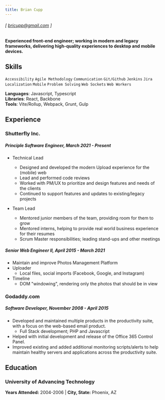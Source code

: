 ```yaml
---
title: Brian Cupp
---
```


###### [ bricupp@gmail.com ]

#### Experienced front-end engineer; working in modern and legacy frameworks, delivering high-quality experiences to desktop and mobile devices.

## Skills

`Accessibility`
`Agile Methodology`
`Communication`
`Git/Github`
`Jenkins`
`Jira`
`Localization`
`Mobile`
`Problem Solving`
`Web Sockets`
`Web Workers`

**Languages**: Javascript, Typescript  
**Libraries**: React, Backbone  
**Tools**: Vite/Rollup, Webpack, Grunt, Gulp

## Experience

### Shutterfly Inc.

##### Principle Software Engineer, March 2021 - Present

- Technical Lead

  - Designed and developed the modern Upload experience for the (mobile) web
  - Lead and performed code reviews
  - Worked with PM/UX to prioritize and design features and needs of the clients
  - Continued to support features and updates to existing/legacy projects

- Team Lead
  - Mentored junior members of the team, providing room for them to grow
  - Mentored interns, helping to provide real world business experience for their resumes
  - Scrum Master responsibilities; leading stand-ups and other meetings

##### Senior Web Engineer II, April 2015 - March 2021

- Maintain and improve Photos Management Platform
- Uploader
  - Local files, social imports (Facebook, Google, and Instagram)
- Timeline
  - DOM "windowing", rendering only the photos that should be in view

### Godaddy.com

##### Software Developer, November 2008 - April 2015

- Developed and maintained multiple products in the productivity suite, with a focus on the web-based email product.
  - Full Stack development; PHP and Javascript
- Helped with initial development and release of the Office 365 Control Panel.
- Improved existing and added additional monitoring scripts/alerts to help maintain healthy servers and applications across the productivity suite.

## Education

### University of Advancing Technology

**Years Attended:** 2004-2006 | **City, State:** Phoenix, AZ
